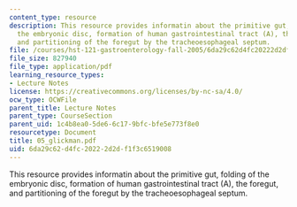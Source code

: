 ```yaml
---
content_type: resource
description: This resource provides informatin about the primitive gut, folding of
  the embryonic disc, formation of human gastrointestinal tract (A), the foregut,
  and partitioning of the foregut by the tracheoesophageal septum.
file: /courses/hst-121-gastroenterology-fall-2005/6da29c62d4fc20222d2df1f3c6519008_05_glickman.pdf
file_size: 827940
file_type: application/pdf
learning_resource_types:
- Lecture Notes
license: https://creativecommons.org/licenses/by-nc-sa/4.0/
ocw_type: OCWFile
parent_title: Lecture Notes
parent_type: CourseSection
parent_uid: 1c4b8ea0-5de6-6c17-9bfc-bfe5e773f8e0
resourcetype: Document
title: 05_glickman.pdf
uid: 6da29c62-d4fc-2022-2d2d-f1f3c6519008
---
```

This resource provides informatin about the primitive gut, folding of the embryonic disc, formation of human gastrointestinal tract (A), the foregut, and partitioning of the foregut by the tracheoesophageal septum.